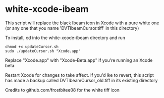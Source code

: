 # white-xcode-ibeam
This script will replace the black Ibeam icon in Xcode with a pure white one (or any one that you name 'DVTIbeamCursor.tiff' in this directory)


To install, cd into the white-xcode-ibeam directory and run

	chmod +x updateCursor.sh
	sudo ./updateCursor.sh "Xcode.app"

Replace "Xcode.app" with "Xcode-Beta.app" if you're running an Xcode beta

Restart Xcode for changes to take affect. If you'd lke to revert, this script has made a backup called DVTIbeamCursor_old.tiff in its existing directory

Credits to github.com/frostbitee08 for the white tiff icon
